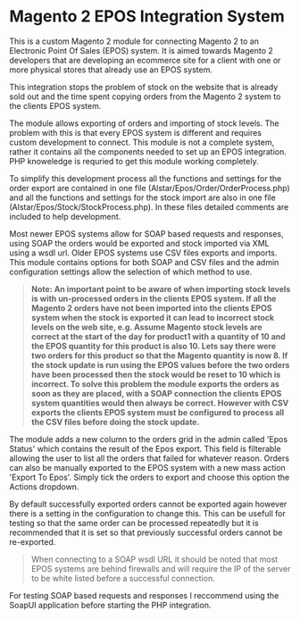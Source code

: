 # Magento 2 EPOS Integration System

This is a custom Magento 2 module for connecting Magento 2 to an Electronic Point Of Sales (EPOS) system. It is aimed towards Magento 2 developers that are developing an ecommerce site for a client with one or more physical stores that already use an EPOS system.

This integration stops the problem of stock on the website that is already sold out and the time spent copying orders from the Magento 2 system to the clients EPOS system.

The module allows exporting of orders and importing of stock levels. The problem with this is that every EPOS system is different and requires custom development to connect. This module is not a complete system, rather it contains all the components needed to set up an EPOS integration. PHP knoweledge is requried to get this module working completely.

To simplify this development process all the functions and settings for the order export are contained in one file (Alstar/Epos/Order/OrderProcess.php) and all the functions and settings for the stock import are also in one file (Alstar/Epos/Stock/StockProcess.php). In these files detailed comments are included to help development.

Most newer EPOS systems allow for SOAP based requests and responses, using SOAP the orders would be exported and stock imported via XML using a wsdl url. Older EPOS systems use CSV files exports and imports. This module contains options for both SOAP and CSV files and the admin configuration settings allow the selection of which method to use.

> **Note: An important point to be aware of when importing stock levels is with un-processed orders in the clients EPOS system. If all the Magento 2 orders have not been imported into the clients EPOS system when the stock is exported it can lead to incorrect stock levels on the web site, e.g. Assume Magento stock levels are correct at the start of the day for product1 with a quantity of 10 and the EPOS quantity for this product is also 10. Lets say there were two orders for this product so that the Magento quantity is now 8. If the stock update is run using the EPOS values before the two orders have been processed then the stock would be reset to 10 which is incorrect. To solve this problem the module exports the orders as soon as they are placed, with a SOAP connection the clients EPOS system quantities would then always be correct. However with CSV exports the clients EPOS system must be configured to process all the CSV files before doing the stock update.**

The module adds a new column to the orders grid in the admin called 'Epos Status' which contains the result of the Epos export. This field is filterable allowing the user to list all the orders that failed for whatever reason. Orders can also be manually exported to the EPOS system with a new mass action 'Export To Epos'. Simply tick the orders to export and choose this option the Actions dropdown.

By default successfully exported orders cannot be exported again however there is a setting in the configuration to change this. This can be usefull for testing so that the same order can be processed repeatedly but it is recommended that it is set so that previously successful orders cannot be re-exported.

> When connecting to a SOAP wsdl URL it should be noted that most EPOS systems are behind firewalls and will require the IP of the server to be white listed before a successful connection.

For testing SOAP based requests and responses I reccommend using the SoapUI application before starting the PHP integration.







